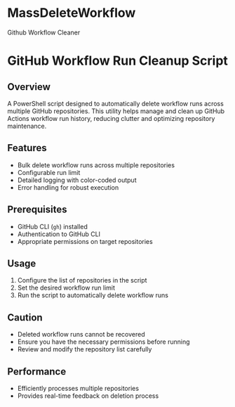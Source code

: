 # MassDeleteWorkflow
Github Workflow Cleaner
# GitHub Workflow Run Cleanup Script

## Overview
A PowerShell script designed to automatically delete workflow runs across multiple GitHub repositories. This utility helps manage and clean up GitHub Actions workflow run history, reducing clutter and optimizing repository maintenance.

## Features
- Bulk delete workflow runs across multiple repositories
- Configurable run limit
- Detailed logging with color-coded output
- Error handling for robust execution

## Prerequisites
- GitHub CLI (`gh`) installed
- Authentication to GitHub CLI
- Appropriate permissions on target repositories

## Usage
1. Configure the list of repositories in the script
2. Set the desired workflow run limit
3. Run the script to automatically delete workflow runs

## Caution
- Deleted workflow runs cannot be recovered
- Ensure you have the necessary permissions before running
- Review and modify the repository list carefully

## Performance
- Efficiently processes multiple repositories
- Provides real-time feedback on deletion process
